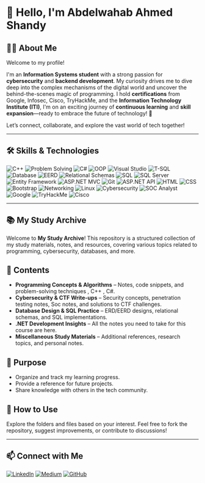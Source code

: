 # 👋 Hello, I'm Abdelwahab Ahmed Shandy

## 🧑‍💻 About Me

Welcome to my profile!

I'm an **Information Systems student** with a strong passion for **cybersecurity** and **backend development**. My curiosity drives me to dive deep into the complex mechanisms of the digital world and uncover the behind-the-scenes magic of programming. 
I hold **certifications** from Google, Infosec, Cisco, TryHackMe, and the **Information Technology Institute (ITI)**, I'm on an exciting journey of **continuous learning** and **skill expansion**—ready to embrace the future of technology! 🌇

Let’s connect, collaborate, and explore the vast world of tech together!

---

## 🛠️ Skills & Technologies
![C++](https://img.shields.io/badge/-C++-00599C?logo=c%2B%2B&logoColor=white)
![Problem Solving](https://img.shields.io/badge/-Problem%20Solving-FF4500?logo=lightbulb&logoColor=white)
![C#](https://img.shields.io/badge/-C%23-68217A?logo=csharp&logoColor=white)
![OOP](https://img.shields.io/badge/-OOP-228B22?style=flat-square&logo=csharp&logoColor=white)
![Visual Studio](https://img.shields.io/badge/-Visual%20Studio-5C2D91?logo=visualstudio&logoColor=white)
![T-SQL](https://img.shields.io/badge/-T--SQL-CC2927?logo=microsoftsqlserver&logoColor=white)
![Database](https://img.shields.io/badge/-Database-F39C12?logo=database&logoColor=white)
![EERD](https://img.shields.io/badge/-EERD-4B8BBE?logo=diagram&logoColor=white)
![Relational Schemas](https://img.shields.io/badge/-Relational%20Schemas-16A085?logo=table&logoColor=white)
![SQL](https://img.shields.io/badge/-SQL-4479A1?logo=sql&logoColor=white)
![SQL Server](https://img.shields.io/badge/-SQL%20Server-B7312C?logo=microsoftsqlserver&logoColor=white)
![Entity Framework](https://img.shields.io/badge/-Entity%20Framework-1572B6?logo=ef&logoColor=white)
![ASP.NET MVC](https://img.shields.io/badge/-ASP.NET%20MVC-512BD4?logo=dotnet&logoColor=white)
![Git](https://img.shields.io/badge/-Git-F05032?logo=git&logoColor=white)
![ASP.NET API](https://img.shields.io/badge/-ASP.NET%20API-512BD4?logo=dotnet&logoColor=white)
![HTML](https://img.shields.io/badge/-HTML5-FF5722?logo=html5&logoColor=white)
![CSS](https://img.shields.io/badge/-CSS3-2965F1?logo=css3&logoColor=white)
![Bootstrap](https://img.shields.io/badge/-Bootstrap-7952B3?logo=bootstrap&logoColor=white)
![Networking](https://img.shields.io/badge/-Networking-1F618D?logo=network-wired&logoColor=white)
![Linux](https://img.shields.io/badge/-Linux-FCC624?logo=linux&logoColor=black)
![Cybersecurity](https://img.shields.io/badge/-Cybersecurity-2E8B57?logo=hackthebox&logoColor=white)
![SOC Analyst](https://img.shields.io/badge/-SOC_Analyst-6C757D?logo=shield&logoColor=white)
![Google](https://img.shields.io/badge/-Google-4285F4?logo=google&logoColor=white)
![TryHackMe](https://img.shields.io/badge/-TryHackMe-88CC14?logo=tryhackme&logoColor=white)
![Cisco](https://img.shields.io/badge/-Cisco-1BA0D7?logo=cisco&logoColor=white)

---

## 📚 My Study Archive

Welcome to **My Study Archive**! This repository is a structured collection of my study materials, notes, and resources, covering various topics related to programming, cybersecurity, databases, and more.

## 📌 Contents
- **Programming Concepts & Algorithms** – Notes, code snippets, and problem-solving techniques , C++ , C#.
- **Cybersecurity & CTF Write-ups** – Security concepts, penetration testing notes, Soc notes, and solutions to CTF challenges.
- **Database Design & SQL Practice** – ERD/EERD designs, relational schemas, and SQL implementations.
- **.NET Development Insights** – All the notes you need to take for this course are here.
- **Miscellaneous Study Materials** – Additional references, research topics, and personal notes.

## 🎯 Purpose
- Organize and track my learning progress.
- Provide a reference for future projects.
- Share knowledge with others in the tech community.

## 🚀 How to Use
Explore the folders and files based on your interest. Feel free to fork the repository, suggest improvements, or contribute to discussions!

---
## 📫 Connect with Me
[![LinkedIn](https://img.shields.io/badge/Followers-4000-blue?style=for-the-badge&logo=linkedin&logoColor=white)](https://www.linkedin.com/in/abdelwahab-ahmed-shandy/)
[![Medium](https://img.shields.io/badge/Followers-25-brightgreen?style=for-the-badge&logo=medium&logoColor=white)](https://medium.com/@abdelwahabshandy)
[![GitHub](https://img.shields.io/badge/GitHub-333333?style=for-the-badge&logo=github&logoColor=white)](https://github.com/abdelwahab-shandy)
